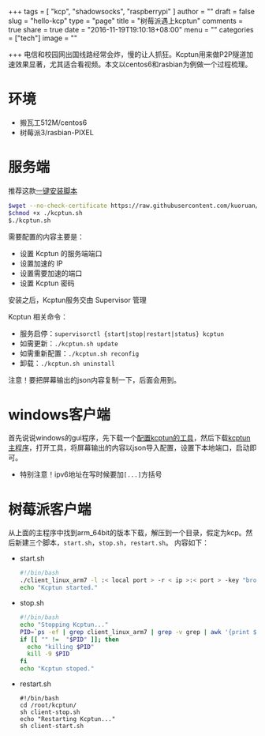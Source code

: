 +++
tags = [
  "kcp",
  "shadowsocks",
  "raspberrypi"
]
author = ""
draft = false
slug = "hello-kcp"
type = "page"
title = "树莓派遇上kcptun"
comments = true
share = true
date = "2016-11-19T19:10:18+08:00"
menu = ""
categories = ["tech"]
image = ""

+++
电信和校园网出国线路经常会炸，慢的让人抓狂。Kcptun用来做P2P隧道加速效果显著，尤其适合看视频。本文以centos6和rasbian为例做一个过程梳理。
<!--more-->
# 环境
- 搬瓦工512M/centos6
- 树莓派3/rasbian-PIXEL

# 服务端
推荐这款[一键安装脚本](http://www.jianshu.com/p/78420fad1481)
```bash
$wget --no-check-certificate https://raw.githubusercontent.com/kuoruan/kcptun_installer/master/kcptun.sh
$chmod +x ./kcptun.sh
$./kcptun.sh
```
需要配置的内容主要是：

- 设置 Kcptun 的服务端端口
- 设置加速的 IP
- 设置需要加速的端口
- 设置 Kcptun 密码

安装之后，Kcptun服务交由 Supervisor 管理

Kcptun 相关命令：

  - 服务启停：`supervisorctl {start|stop|restart|status} kcptun`
  - 如需更新：`./kcptun.sh update`
  - 如需重新配置：`./kcptun.sh reconfig`
  - 卸载：`./kcptun.sh uninstall`

注意！要把屏幕输出的json内容复制一下，后面会用到。

# windows客户端
首先说说windows的gui程序，先下载一个[配置kcptun的工具](https://github.com/dfdragon/kcptun_gclient/releases)，然后下载[kcptun主程序](https://github.com/xtaci/kcptun/releases)，打开工具，将屏幕输出的内容以json导入配置，设置下本地端口，启动即可。

- 特别注意！ipv6地址在写时候要加`[...]`方括号

# 树莓派客户端
从上面的主程序中找到arm_64bit的版本下载，解压到一个目录，假定为kcp。然后新建三个脚本，`start.sh`，`stop.sh`，`restart.sh`。
内容如下：

- start.sh    

    ```bash
    #!/bin/bash
    ./client_linux_arm7 -l :< local port > -r < ip >:< port > -key "bromide-tavern-sewer" -crypt aes -datashard 10 -parityshard 3 -conn 1 -mtu 1350 -sndwnd 1024 -rcvwnd 1024 -dscp 0 -autoexpire 60 -keepalive 10 -sockbuf 4194304 -mode fast > kcptun.log 2>&1 &
    echo "Kcptun started."
    ```
- stop.sh

    ```bash
    #!/bin/bash
    echo "Stopping Kcptun..."
    PID=`ps -ef | grep client_linux_arm7 | grep -v grep | awk '{print $2}'`
    if [[ "" !=  "$PID" ]]; then
      echo "killing $PID"
      kill -9 $PID
    fi
    echo "Kcptun stoped."
    ```
- restart.sh
    ```
    #!/bin/bash
    cd /root/kcptun/
    sh client-stop.sh
    echo "Restarting Kcptun..."
    sh client-start.sh
    ```
